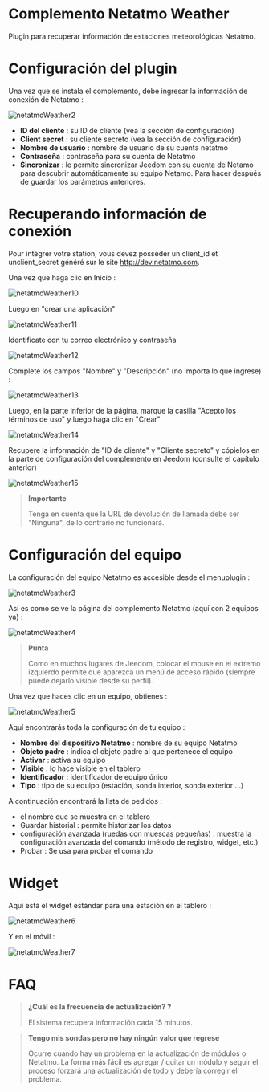 # Complemento Netatmo Weather

Plugin para recuperar información de estaciones meteorológicas Netatmo.

# Configuración del plugin

Una vez que se instala el complemento, debe ingresar la información de conexión de Netatmo :

![netatmoWeather2](./images/netatmoWeather2.png)

-   **ID del cliente** : su ID de cliente (vea la sección de configuración)
-   **Client secret** : su cliente secreto (vea la sección de configuración)
-   **Nombre de usuario** : nombre de usuario de su cuenta netatmo
-   **Contraseña** : contraseña para su cuenta de Netatmo
-   **Sincronizar** : le permite sincronizar Jeedom con su cuenta de Netamo para descubrir automáticamente su equipo Netamo. Para hacer después de guardar los parámetros anteriores.

# Recuperando información de conexión

Pour intégrer votre station, vous devez posséder un client\_id et unclient\_secret généré sur le site <http://dev.netatmo.com>.

Una vez que haga clic en Inicio :

![netatmoWeather10](./images/netatmoWeather10.png)

Luego en "crear una aplicación"

![netatmoWeather11](./images/netatmoWeather11.png)

Identifícate con tu correo electrónico y contraseña

![netatmoWeather12](./images/netatmoWeather12.png)

Complete los campos "Nombre" y "Descripción" (no importa lo que ingrese) :

![netatmoWeather13](./images/netatmoWeather13.png)

Luego, en la parte inferior de la página, marque la casilla "Acepto los términos de uso" y luego haga clic en "Crear"

![netatmoWeather14](./images/netatmoWeather14.png)

Recupere la información de "ID de cliente" y "Cliente secreto" y cópielos en la parte de configuración del complemento en Jeedom (consulte el capítulo anterior)

![netatmoWeather15](./images/netatmoWeather15.png)

> **Importante**
>
> Tenga en cuenta que la URL de devolución de llamada debe ser "Ninguna", de lo contrario no funcionará.

# Configuración del equipo

La configuración del equipo Netatmo es accesible desde el menuplugin :

![netatmoWeather3](./images/netatmoWeather3.png)

Así es como se ve la página del complemento Netatmo (aquí con 2 equipos ya) :

![netatmoWeather4](./images/netatmoWeather4.png)

> **Punta**
>
> Como en muchos lugares de Jeedom, colocar el mouse en el extremo izquierdo permite que aparezca un menú de acceso rápido (siempre puede dejarlo visible desde su perfil).

Una vez que haces clic en un equipo, obtienes :

![netatmoWeather5](./images/netatmoWeather5.png)

Aquí encontrarás toda la configuración de tu equipo :

-   **Nombre del dispositivo Netatmo** : nombre de su equipo Netatmo
-   **Objeto padre** : indica el objeto padre al que pertenece el equipo
-   **Activar** : activa su equipo
-   **Visible** : lo hace visible en el tablero
-   **Identificador** : identificador de equipo único
-   **Tipo** : tipo de su equipo (estación, sonda interior, sonda exterior ...)

A continuación encontrará la lista de pedidos :

-   el nombre que se muestra en el tablero
-   Guardar historial : permite historizar los datos
-   configuración avanzada (ruedas con muescas pequeñas) : muestra la configuración avanzada del comando (método de registro, widget, etc.)
-   Probar : Se usa para probar el comando

# Widget

Aquí está el widget estándar para una estación en el tablero :

![netatmoWeather6](./images/netatmoWeather6.png)

Y en el móvil :

![netatmoWeather7](./images/netatmoWeather7.png)

# FAQ

>**¿Cuál es la frecuencia de actualización? ?**
>
>El sistema recupera información cada 15 minutos.

>**Tengo mis sondas pero no hay ningún valor que regrese**
>
>Ocurre cuando hay un problema en la actualización de módulos o Netatmo. La forma más fácil es agregar / quitar un módulo y seguir el proceso forzará una actualización de todo y debería corregir el problema.
